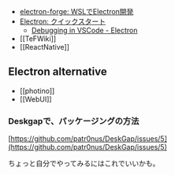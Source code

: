 - [electron-forge: WSLでElectron開発](https://www.electronforge.io/guides/developing-with-wsl)
- [Electron: クイックスタート](https://www.electronjs.org/docs/tutorial/quick-start)
   - [Debugging in VSCode - Electron](https://www.electronjs.org/docs/latest/tutorial/debugging-vscode)
- [[TeFWiki]]
- [[ReactNative]]

## Electron alternative

- [[photino]]
- [[WebUI]]

### Deskgapで、パッケージングの方法

[https://github.com/patr0nus/DeskGap/issues/5](https://github.com/patr0nus/DeskGap/issues/5)

ちょっと自分でやってみるにはこれでいいかも。